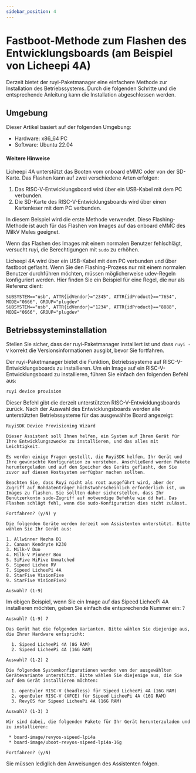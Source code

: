 ```yaml
---
sidebar_position: 4
---
```


# Fastboot-Methode zum Flashen des Entwicklungsboards (am Beispiel von Licheepi 4A)

Derzeit bietet der ruyi-Paketmanager eine einfachere Methode zur Installation des Betriebssystems. Durch die folgenden Schritte und die entsprechende Anleitung kann die Installation abgeschlossen werden.

## Umgebung

Dieser Artikel basiert auf der folgenden Umgebung:
- Hardware: x86_64 PC
- Software: Ubuntu 22.04

#### Weitere Hinweise

Licheepi 4A unterstützt das Booten vom onboard eMMC oder von der SD-Karte. Das Flashen kann auf zwei verschiedene Arten erfolgen:

1. Das RISC-V-Entwicklungsboard wird über ein USB-Kabel mit dem PC verbunden.
2. Die SD-Karte des RISC-V-Entwicklungsboards wird über einen Kartenleser mit dem PC verbunden.

In diesem Beispiel wird die erste Methode verwendet. Diese Flashing-Methode ist auch für das Flashen von Images auf das onboard eMMC des MilkV Meles geeignet.

Wenn das Flashen des Images mit einem normalen Benutzer fehlschlägt, versucht ruyi, die Berechtigungen mit ``sudo`` zu erhöhen.

Licheepi 4A wird über ein USB-Kabel mit dem PC verbunden und über fastboot geflasht. Wenn Sie den Flashing-Prozess nur mit einem normalen Benutzer durchführen möchten, müssen möglicherweise udev-Regeln konfiguriert werden. Hier finden Sie ein Beispiel für eine Regel, die nur als Referenz dient:

```
SUBSYSTEM=="usb", ATTR{idVendor}="2345", ATTR{idProduct}=="7654", MODE="0666", GROUP="plugdev"
SUBSYSTEM=="usb", ATTR{idVendor}="1234", ATTR{idProduct}=="8888", MODE="0666", GROUP="plugdev"
```

## Betriebssysteminstallation

Stellen Sie sicher, dass der ruyi-Paketmanager installiert ist und dass `ruyi -V` korrekt die Versionsinformationen ausgibt, bevor Sie fortfahren.

Der ruyi-Paketmanager bietet die Funktion, Betriebssysteme auf RISC-V-Entwicklungsboards zu installieren. Um ein Image auf ein RISC-V-Entwicklungsboard zu installieren, führen Sie einfach den folgenden Befehl aus:

```bash
ruyi device provision
```

Dieser Befehl gibt die derzeit unterstützten RISC-V-Entwicklungsboards zurück. Nach der Auswahl des Entwicklungsboards werden alle unterstützten Betriebssysteme für das ausgewählte Board angezeigt:

```
RuyiSDK Device Provisioning Wizard

Dieser Assistent soll Ihnen helfen, ein System auf Ihrem Gerät für Ihre Entwicklungszwecke zu installieren, und das alles mit Leichtigkeit.

Es werden einige Fragen gestellt, die RuyiSDK helfen, Ihr Gerät und Ihre gewünschte Konfiguration zu verstehen. Anschließend werden Pakete heruntergeladen und auf den Speicher des Geräts geflasht, den Sie zuvor auf diesem Hostsystem verfügbar machen sollten.

Beachten Sie, dass Ruyi nicht als root ausgeführt wird, aber der Zugriff auf Rohdatenträger höchstwahrscheinlich erforderlich ist, um Images zu flashen. Sie sollten daher sicherstellen, dass Ihr Benutzerkonto sudo-Zugriff auf notwendige Befehle wie dd hat. Das Flashen schlägt fehl, wenn die sudo-Konfiguration dies nicht zulässt.

Fortfahren? (y/N) y

Die folgenden Geräte werden derzeit vom Assistenten unterstützt. Bitte wählen Sie Ihr Gerät aus:

1. Allwinner Nezha D1
2. Canaan Kendryte K230
3. Milk-V Duo
4. Milk-V Pioneer Box
5. SiFive HiFive Unmatched
6. Sipeed Lichee RV
7. Sipeed LicheePi 4A
8. StarFive VisionFive
9. StarFive VisionFive2

Auswahl? (1-9)

```

Im obigen Beispiel, wenn Sie ein Image auf das Sipeed LicheePi 4A installieren möchten, geben Sie einfach die entsprechende Nummer ein: `7`


```
Auswahl? (1-9) 7

Das Gerät hat die folgenden Varianten. Bitte wählen Sie diejenige aus, die Ihrer Hardware entspricht:

  1. Sipeed LicheePi 4A (8G RAM)
  2. Sipeed LicheePi 4A (16G RAM)

Auswahl? (1-2) 2

Die folgenden Systemkonfigurationen werden von der ausgewählten Gerätevariante unterstützt. Bitte wählen Sie diejenige aus, die Sie auf dem Gerät installieren möchten:

  1. openEuler RISC-V (headless) für Sipeed LicheePi 4A (16G RAM)
  2. openEuler RISC-V (XFCE) für Sipeed LicheePi 4A (16G RAM)
  3. RevyOS für Sipeed LicheePi 4A (16G RAM)

Auswahl? (1-3) 3

Wir sind dabei, die folgenden Pakete für Ihr Gerät herunterzuladen und zu installieren:

 * board-image/revyos-sipeed-lpi4a
 * board-image/uboot-revyos-sipeed-lpi4a-16g

Fortfahren? (y/N) 

```

Sie müssen lediglich den Anweisungen des Assistenten folgen.